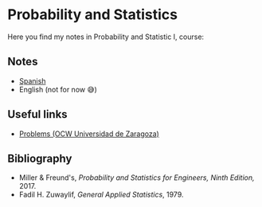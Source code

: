 # Probability and Statistics
Here you find my notes in Probability and Statistic I, course:
## Notes
  * [Spanish](https://github.com/toborochi/University/blob/master/Third%20Semester/MAT202/Notes/Spanish/Apuntes%20Estadistica.pdf)
  * English (not for now :sweat_smile:)
## Useful links
  * [Problems (OCW Universidad de Zaragoza)](https://ocw.unizar.es/ocw/ciencias-experimentales/conocimientos-basicos-de-matematicas-para-primeros-cursos-universitarios/b5_estadistica/b5_tema1/resueltos_B5_t1.pdf)
## Bibliography
  * Miller & Freund's, _Probability and Statistics for Engineers, Ninth Edition,_ 2017.
  * Fadil H. Zuwaylif, _General Applied Statistics_, 1979.

